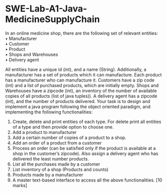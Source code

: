 # SWE-Lab-A1-Java-MedicineSupplyChain
In an online medicine shop, there are the following set of relevant entities: <br />
• Manufacturer <br />
• Customer <br />
• Product <br />
• Shops and Warehouses <br />
• Delivery agent 

All entities have a unique id (int), and a name (String). Additionally, a manufacturer has a set of products which it can manufacture. Each product has a manufacturer who can manufacture it. Customers have a zip code (int) and a list of purchased products, which are initially empty. Shops and Warehouses have a zipcode (int), an inventory of the number of available copies of all products (list of java tuples)). A delivery agent has a zipcode (int), and the number of products delivered.
Your task is to design and implement a java program following the object oriented paradigm, and implementing the following functionalities:

1. Create, delete and print entities of each type. For delete print all entities of a type and
then provide option to choose one.
2. Add a product to manufacturer
3. Add a certain number of copies of a product to a shop.
4. Add an order of a product from a customer
5. Process an order (can be satisfied only if the product is available at a shop in the customer’s zipcode). Also assign a delivery agent who has delivered the least number
products.
6. List all the purchases made by a customer
7. List inventory of a shop (Products and counts)
8. Products made by a manufacturer
9. A master text-based interface to access all the above functionalities. [10 marks]
